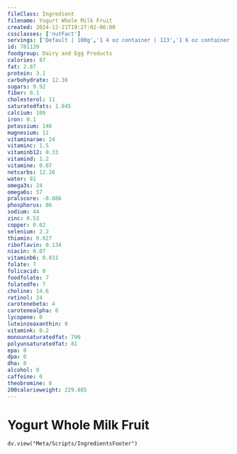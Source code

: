 ```yaml
---
fileClass: Ingredient
filename: Yogurt Whole Milk Fruit
created: 2024-12-21T19:27:02-06:00
cssclasses: ['nutFact']
servings: ['Default | 100g','1 4 oz container | 113','1 6 oz container | 170','1 container, nfs | 170','1 cup | 245']
id: 781139
foodgroup: Dairy and Egg Products 
calories: 87
fat: 2.87
protein: 3.1
carbohydrate: 12.36
sugars: 9.92
fiber: 0.1
cholesterol: 11
saturatedfats: 1.845
calcium: 109
iron: 0.1
potassium: 146
magnesium: 11
vitaminarae: 24
vitaminc: 1.5
vitaminb12: 0.33
vitamind: 1.2
vitamine: 0.07
netcarbs: 12.26
water: 81
omega3s: 24
omega6s: 57
pralscore: -0.086
phosphorus: 86
sodium: 44
zinc: 0.53
copper: 0.02
selenium: 2.2
thiamin: 0.027
riboflavin: 0.134
niacin: 0.07
vitaminb6: 0.031
folate: 7
folicacid: 0
foodfolate: 7
folatedfe: 7
choline: 14.6
retinol: 24
carotenebeta: 4
carotenealpha: 0
lycopene: 0
luteinzeaxanthin: 0
vitamink: 0.2
monounsaturatedfat: 790
polyunsaturatedfat: 81
epa: 0
dpa: 0
dha: 0
alcohol: 0
caffeine: 0
theobromine: 0
200calorieweight: 229.885
---
```


# Yogurt Whole Milk Fruit

```dataviewjs
dv.view("Meta/Scripts/IngredientsFooter")
```